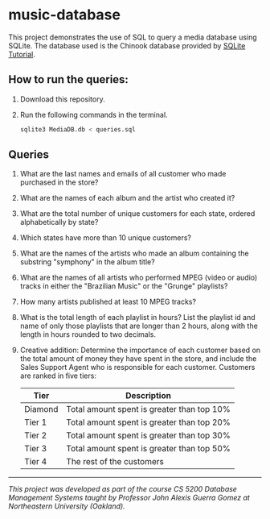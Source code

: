 # music-database

This project demonstrates the use of SQL to query a media database using SQLite. The database used is the Chinook database provided by [SQLite Tutorial](https://www.sqlitetutorial.net/sqlite-sample-database/).

## How to run the queries:

1. Download this repository.
2. Run the following commands in the terminal.

   ```bash
   sqlite3 MediaDB.db < queries.sql
   ```

## Queries

1. What are the last names and emails of all customer who made purchased in the store?
2. What are the names of each album and the artist who created it?
3. What are the total number of unique customers for each state, ordered alphabetically by state?
4. Which states have more than 10 unique customers?
5. What are the names of the artists who made an album containing the substring "symphony" in the album title?
6. What are the names of all artists who performed MPEG (video or audio) tracks in either the "Brazilian Music" or the "Grunge" playlists?
7. How many artists published at least 10 MPEG tracks?
8. What is the total length of each playlist in hours? List the playlist id and name of only those playlists that are longer than 2 hours, along with the length in hours rounded to two decimals.
9. Creative addition: Determine the importance of each customer based on the total amount of money they have spent in the store, and include the Sales Support Agent who is responsible for each customer. Customers are ranked in five tiers:

   | Tier    | Description                                |
   | ------- | ------------------------------------------ |
   | Diamond | Total amount spent is greater than top 10% |
   | Tier 1  | Total amount spent is greater than top 20% |
   | Tier 2  | Total amount spent is greater than top 30% |
   | Tier 3  | Total amount spent is greater than top 50% |
   | Tier 4  | The rest of the customers                  |

---

_This project was developed as part of the course CS 5200 Database Management Systems taught by Professor John Alexis Guerra Gomez at Northeastern University (Oakland)._
